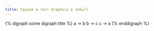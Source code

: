 ```yaml
---
title: Грузия и тест Graphviz в Jekyll
---
```


{% digraph some digraph title %}
a -> b
b -> c
c -> a
{% enddigraph %}
